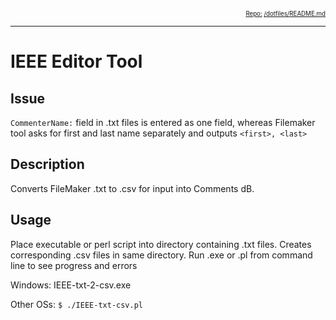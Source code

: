 <div style="text-align: right"><sub><sub>
    <a href="https://github.com/annebrown/?tab=repositories">
    Repo:</a> <a href="https://github.com/annebrown/org-IEEE-EditorTool/">/dotfiles/</a><a href=
                                                                                          "README.md">README.md</a>
</sub></sub></div>

---
<!-- End of Header -->

# IEEE Editor Tool

## Issue

```CommenterName:``` field in .txt files is entered as one field, whereas Filemaker tool asks for first and last name separately and outputs ```<first>, <last>```

## Description

Converts FileMaker .txt to .csv for input into Comments dB.

## Usage

Place executable or perl script into directory containing .txt files.  Creates corresponding .csv files in same directory.  Run .exe or .pl from command line to see progress and errors 

Windows:          IEEE-txt-2-csv.exe 

Other OSs:  `$ ./IEEE-txt-csv.pl`

